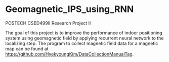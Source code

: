 # Geomagnetic_IPS_using_RNN

POSTECH CSED499II Research Project II

The goal of this project is to improve the performance of indoor positioning system using geomagnetic field by applying recurrent neural network to the localizing step.
The program to collect magnetic field data for a magnetic map can be found at https://github.com/HyekyoungKim/DataCollectionManualTag.
